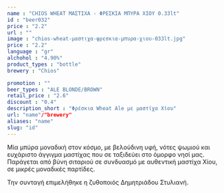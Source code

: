 ```yaml
---
name : "CHIOS WHEAT ΜΑΣΤΙΧΑ - ΦΡΕΣΚΙΑ ΜΠΥΡΑ ΧΙΟΥ 0.33lt"
id : "beer032"
price : "2.2"
url : ""
image : "chios-wheat-μαστιχα-φρεσκια-μπυρα-χιου-033lt.jpg"
price : "2.2"
language : "gr"
alchohol : "4.90%"
product_types : "bottle"
brewery : "Chios"

promotion : ""
beer_types : "ALE BLONDE/BROWN"
retail_price : "2.6"
discount : "0.4"
description_short : "Φρέσκια Wheat Ale με μαστίχα Χίου"
url: "name"/"brewery"
aliases: "name"
slug: "id"
---
```


Μία μπύρα μοναδική στον κόσμο, με βελούδινη υφή, νότες ψωμιού και ευχάριστο άγγιγμα μαστίχας που σε ταξιδεύει στο όμορφο νησί μας. Παράγεται από βύνη σιταριού σε συνδυασμό με αυθεντική μαστίχα Χίου, σε μικρές μοναδικές παρτίδες.

Την συνταγή επιμελήθηκε η ζυθοποιός Δημητριάδου Στυλιανή.